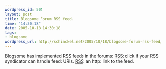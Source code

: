 ```yaml
--- 
wordpress_id: 504
layout: post
title: Blogsome Forum RSS feed.
time: "14:30:18"
date: 2005-10-18 14:30:18
tags: 
- blogsome
wordpress_url: http://schinckel.net/2005/10/18/blogsome-forum-rss-feed/
---
```

Blogsome has implemented RSS feeds in the forums: [RSS][1]: click if your RSS syndicator can handle feed: URIs. [RSS][2]: an http: link to the feed. 

   [1]: feed://blogsome-forum.blogsome.com/rss.php
   [2]: http://blogsome-forum.blogsome.com/rss.php


